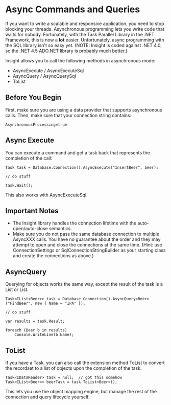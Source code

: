# Async Commands and Queries #

If you want to write a scalable and responsive application, you need to stop blocking your threads. Asynchronous programming lets you write code that waits for nobody. Fortunately, with the Task Parallel Library in the .NET Framework, this is now a **lot** easier. Unfortunately, async programming with the SQL library isn't so easy yet. (NOTE: Insight is coded against .NET 4.0, so the .NET 4.5 ADO.NET library is probably much better.)

Insight allows you to call the following methods in asynchronous mode:

* AsyncExecute / AsyncExecuteSql
* AsyncQuery / AsyncQuerySql
* ToList

## Before You Begin ##
First, make sure you are using a data provider that supports asynchronous calls. Then, make sure that your connection string contains:

	AsynchronousProcessing=true

## Async Execute ##
You can execute a command and get a task back that represents the completion of the call:

	Task task = Database.Connection().AsyncExecute("InsertBeer", beer);

	// do stuff

	task.Wait();

This also works with AsyncExecuteSql.

## Important Notes ##

* The Insight library handles the connection lifetime with the auto-open/auto-close semantics.
* Make sure you do not pass the same database connection to multiple AsyncXXX calls. You have no guarantee about the order and they may attempt to open and close the connections at the same time. (Hint: use ConnectionSettings or SqlConnectionStringBuilder as your starting class and create the connections as above.)

## AsyncQuery ##
Querying for objects works the same way, except the result of the task is a List<T> or List<FastExpando>.

	Task<IList<Beer>> task = Database.Connection().AsyncQuery<Beer>("FindBeer", new { Name = "IPA" });

	// do stuff

	var results = task.Result;

	foreach (Beer b in results)
		Console.WriteLine(b.Name);

## ToList ##
If you have a Task<IDataReader>, you can also call the extension method ToList<T> to convert the recordset to a list of objects upon the completion of the task.

	Task<IDataReader> task = null;	// got this somehow
	Task<IList<Beer>> beerTask = task.ToList<Beer>();

This lets you use the object mapping engine, but manage the rest of the connection and query lifecycle yourself.